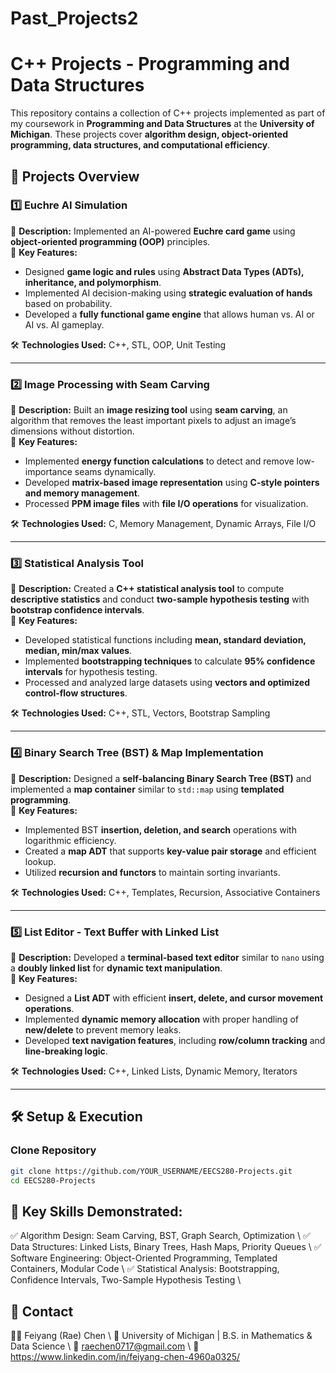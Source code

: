 # Past_Projects2
# **C++ Projects - Programming and Data Structures**  
This repository contains a collection of C++ projects implemented as part of my coursework in **Programming and Data Structures** at the **University of Michigan**. These projects cover **algorithm design, object-oriented programming, data structures, and computational efficiency**.

## **📂 Projects Overview**  

### **1️⃣ Euchre AI Simulation**  
📌 **Description:** Implemented an AI-powered **Euchre card game** using **object-oriented programming (OOP)** principles.  
🔹 **Key Features:**  
- Designed **game logic and rules** using **Abstract Data Types (ADTs), inheritance, and polymorphism**.  
- Implemented AI decision-making using **strategic evaluation of hands** based on probability.  
- Developed a **fully functional game engine** that allows human vs. AI or AI vs. AI gameplay.  

🛠 **Technologies Used:** C++, STL, OOP, Unit Testing  

---

### **2️⃣ Image Processing with Seam Carving**  
📌 **Description:** Built an **image resizing tool** using **seam carving**, an algorithm that removes the least important pixels to adjust an image’s dimensions without distortion.  
🔹 **Key Features:**  
- Implemented **energy function calculations** to detect and remove low-importance seams dynamically.  
- Developed **matrix-based image representation** using **C-style pointers and memory management**.  
- Processed **PPM image files** with **file I/O operations** for visualization.  

🛠 **Technologies Used:** C, Memory Management, Dynamic Arrays, File I/O  

---

### **3️⃣ Statistical Analysis Tool**  
📌 **Description:** Created a **C++ statistical analysis tool** to compute **descriptive statistics** and conduct **two-sample hypothesis testing** with **bootstrap confidence intervals**.  
🔹 **Key Features:**  
- Developed statistical functions including **mean, standard deviation, median, min/max values**.  
- Implemented **bootstrapping techniques** to calculate **95% confidence intervals** for hypothesis testing.  
- Processed and analyzed large datasets using **vectors and optimized control-flow structures**.  

🛠 **Technologies Used:** C++, STL, Vectors, Bootstrap Sampling  

---

### **4️⃣ Binary Search Tree (BST) & Map Implementation**  
📌 **Description:** Designed a **self-balancing Binary Search Tree (BST)** and implemented a **map container** similar to `std::map` using **templated programming**.  
🔹 **Key Features:**  
- Implemented BST **insertion, deletion, and search** operations with logarithmic efficiency.  
- Created a **map ADT** that supports **key-value pair storage** and efficient lookup.  
- Utilized **recursion and functors** to maintain sorting invariants.  

🛠 **Technologies Used:** C++, Templates, Recursion, Associative Containers  

---

### **5️⃣ List Editor - Text Buffer with Linked List**  
📌 **Description:** Developed a **terminal-based text editor** similar to `nano` using a **doubly linked list** for **dynamic text manipulation**.  
🔹 **Key Features:**  
- Designed a **List ADT** with efficient **insert, delete, and cursor movement operations**.  
- Implemented **dynamic memory allocation** with proper handling of **new/delete** to prevent memory leaks.  
- Developed **text navigation features**, including **row/column tracking** and **line-breaking logic**.  

🛠 **Technologies Used:** C++, Linked Lists, Dynamic Memory, Iterators  

---

## **🛠️ Setup & Execution**
### **Clone Repository**
```bash
git clone https://github.com/YOUR_USERNAME/EECS280-Projects.git
cd EECS280-Projects
```

## 📌 Key Skills Demonstrated: 

✅ Algorithm Design: Seam Carving, BST, Graph Search, Optimization \\
✅ Data Structures: Linked Lists, Binary Trees, Hash Maps, Priority Queues \\
✅ Software Engineering: Object-Oriented Programming, Templated Containers, Modular Code \\
✅ Statistical Analysis: Bootstrapping, Confidence Intervals, Two-Sample Hypothesis Testing \\

## 📧 Contact

👩‍💻 Feiyang (Rae) Chen \\
📍 University of Michigan | B.S. in Mathematics & Data Science \\
📩 raechen0717@gmail.com \\
🔗 https://www.linkedin.com/in/feiyang-chen-4960a0325/ 




